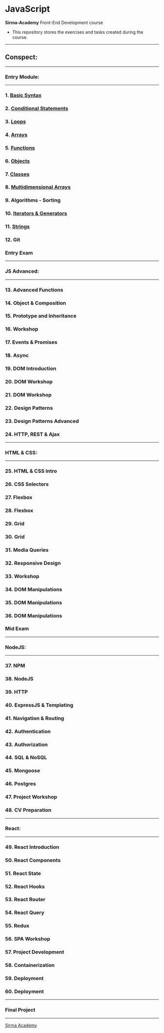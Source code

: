 # JavaScript
**Sirma-Academy** Front-End Development course
* This repository stores the exercises and tasks created during the course.
---
## Conspect:
---
### **Entry Module:**
---
### 1. [Basic Syntax](01.Basic-Syntax)
### 2.	[Conditional Statements](02.Conditional-Statements)
### 3.	[Loops](03.Loops)
### 4.	[Arrays](04.Arrays)
### 5.	[Functions](05.Functions)
### 6.	[Objects](06.Objects)
### 7.	[Classes](07.Classes)
### 8.	[Multidimensional Arrays](08.Multidimensional-Arrays)
### 9.	Algorithms - Sorting
### 10.	[Iterators & Generators](10.Iterators-and-Generators)
### 11.	[Strings](11.Strings)
### 12.	Git
###     Entry Exam
---
###     **JS Advanced:**
---
### 13. Advanced Functions
### 14. Object & Composition
### 15. Prototype and Inheritance
### 16. Workshop
### 17. Events & Promises
### 18. Async
### 19. DOM Introduction
### 20. DOM Workshop
### 21. DOM Workshop
### 22. Design Patterns
### 23. Design Patterns Advanced
### 24. HTTP, REST & Ajax
---
###     **HTML & CSS:**
---
### 25.	HTML & CSS Intro
### 26. CSS Selectors
### 27. Flexbox
### 28. Flexbox
### 29. Grid
### 30. Grid
### 31. Media Queries
### 32. Responsive Design
### 33. Workshop
### 34. DOM Manipulations
### 35. DOM Manipulations
### 36. DOM Manipulations
###     Mid Exam
---
###     **NodeJS:**
---
### 37. NPM
### 38. NodeJS
### 39. HTTP
### 40. ExpressJS & Templating
### 41. Navigation & Routing
### 42. Authentication
### 43. Authorization
### 44. SQL & NoSQL
### 45. Mongoose
### 46. Postgres
### 47. Project Workshop
### 48. CV Preparation
---
###     **React:**
---
### 49. React Introduction
### 50. React Components
### 51. React State
### 52. React Hooks
### 53. React Router
### 54. React Query
### 55. Redux
### 56. SPA Workshop
### 57. Project Development
### 58. Containerization
### 59. Deployment
### 60. Deployment
---
###     Final Project
---
[Sirma Academy](https://careers.sirma.com/sirmaacademy.html) 